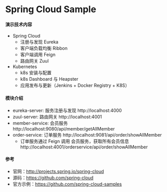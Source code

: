 # Spring Cloud Sample

#### 演示技术内容
- Spring Cloud
  - 注册与发现 Eureka
  - 客户端负载均衡 Ribbon
  - 客户端调用 Feign
  - 路由网关 Zuul
- Kubernetes
  - k8s 安装与配置
  - k8s Dashboard 与 Heapster
  - 应用发布与更新（Jenkins + Docker Registry + K8S）

#### 模块介绍
- eureka-server: 服务注册与发现 http://localhost:4000
- zuul-server: 路由网关 http://localhost:4001
- member-service: 会员服务 http://localhost:9080/api/member/getAllMember
- order-service: 订单服务 http://localhost:9081/api/order/showAllMember
  - 订单服务通过 Feign 调用 会员服务，获取所有会员信息 http://localhost:4001/orderservice/api/order/showAllMember
  
#### 参考
- 官网：http://projects.spring.io/spring-cloud
- 源码：https://github.com/spring-cloud
- 官方示例：https://github.com/spring-cloud-samples

